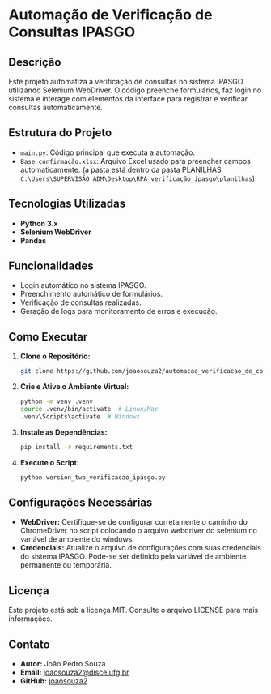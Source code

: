 
# Automação de Verificação de Consultas IPASGO

## Descrição

Este projeto automatiza a verificação de consultas no sistema IPASGO utilizando Selenium WebDriver. O código preenche formulários, faz login no sistema e interage com elementos da interface para registrar e verificar consultas automaticamente.

## Estrutura do Projeto

- `main.py`: Código principal que executa a automação.
- `Base_confirmação.xlsx`: Arquivo Excel usado para preencher campos automaticamente. (a pasta está dentro da pasta PLANILHAS `C:\Users\SUPERVISÃO ADM\Desktop\RPA_verificação_ipasgo\planilhas`)

## Tecnologias Utilizadas

- **Python 3.x**
- **Selenium WebDriver**
- **Pandas**

## Funcionalidades

- Login automático no sistema IPASGO.
- Preenchimento automático de formulários.
- Verificação de consultas realizadas.
- Geração de logs para monitoramento de erros e execução.

## Como Executar

1. **Clone o Repositório:**
   ```bash
   git clone https://github.com/joaosouza2/automacao_verificacao_de_consulta_ipasgo.git
   ```
2. **Crie e Ative o Ambiente Virtual:**
   ```bash
   python -m venv .venv
   source .venv/bin/activate  # Linux/Mac
   .venv\Scripts\activate  # Windows
   ```
3. **Instale as Dependências:**
   ```bash
   pip install -r requirements.txt
   ```
4. **Execute o Script:**
   ```bash
   python version_two_verificacao_ipasgo.py
   ```

## Configurações Necessárias

- **WebDriver:** Certifique-se de configurar corretamente o caminho do ChromeDriver no script colocando o arquivo webdriver do selenium no variável de ambiente do windows.
- **Credenciais:** Atualize o arquivo de configurações com suas credenciais do sistema IPASGO. Pode-se ser definido pela variável de ambiente permanente ou temporária.

## Licença

Este projeto está sob a licença MIT. Consulte o arquivo LICENSE para mais informações.

## Contato

- **Autor:** João Pedro Souza
- **Email:** joaosouza2@disce.ufg.br
- **GitHub:** [joaosouza2](https://github.com/joaosouza2)
